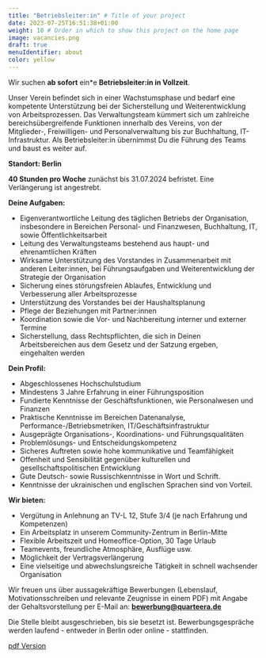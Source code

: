 ```yaml
---
title: "Betriebsleiter:in" # Title of your project
date: 2023-07-25T16:51:38+01:00
weight: 10 # Order in which to show this project on the home page
image: vacancies.png
draft: true
menuIdentifier: about
color: yellow
---
```


Wir suchen **ab sofort** ein\*e **Betriebsleiter:in in Vollzeit**. 

Unser Verein befindet sich in einer Wachstumsphase und bedarf eine kompetente Unterstützung bei der Sicherstellung und Weiterentwicklung von Arbeitsprozessen. Das Verwaltungsteam kümmert sich um zahlreiche bereichsübergreifende Funktionen innerhalb des Vereins, von der Mitglieder-, Freiwilligen- und Personalverwaltung bis zur Buchhaltung, IT-Infrastruktur. Als Betriebsleiter:in übernimmst Du die Führung des Teams und baust es weiter auf.

**Standort: Berlin**

**40 Stunden pro Woche** zunächst bis 31.07.2024 befristet. 
Eine Verlängerung ist angestrebt.


**Deine Aufgaben:**

- Eigenverantwortliche Leitung des täglichen Betriebs der Organisation, insbesondere in Bereichen Personal- und Finanzwesen, Buchhaltung, IT, sowie Öffentlichkeitsarbeit
- Leitung des Verwaltungsteams bestehend aus haupt- und ehrenamtlichen Kräften
- Wirksame Unterstützung des Vorstandes in Zusammenarbeit mit anderen Leiter:innen, bei Führungsaufgaben und Weiterentwicklung der Strategie der Organisation
- Sicherung eines störungsfreien Ablaufes, Entwicklung und Verbesserung aller Arbeitsprozesse
- Unterstützung des Vorstandes bei der Haushaltsplanung
- Pflege der Beziehungen mit Partner:innen
- Koordination sowie die Vor- und Nachbereitung interner und externer Termine
- Sicherstellung, dass Rechtspflichten, die sich in Deinen Arbeitsbereichen aus dem Gesetz und der Satzung ergeben, eingehalten werden

 
**Dein Profil:**

- Abgeschlossenes Hochschulstudium
- Mindestens 3 Jahre Erfahrung in einer Führungsposition
- Fundierte Kenntnisse der Geschäftsfunktionen, wie Personalwesen und Finanzen
- Praktische Kenntnisse im Bereichen Datenanalyse, Performance-/Betriebsmetriken, IT/Geschäftsinfrastruktur
- Ausgeprägte Organisations-, Koordinations- und Führungsqualitäten
- Problemlösungs- und Entscheidungskompetenz
- Sicheres Auftreten sowie hohe kommunikative und Teamfähigkeit
- Offenheit und Sensibilität gegenüber kulturellen und gesellschaftspolitischen Entwicklung
- Gute Deutsch- sowie Russischkenntnisse in Wort und Schrift.
- Kenntnisse der ukrainischen und englischen Sprachen sind von Vorteil.
         

**Wir bieten:**

- Vergütung in Anlehnung an TV-L 12, Stufe 3/4 (je nach Erfahrung und Kompetenzen)
- Ein Arbeitsplatz in unserem Community-Zentrum in Berlin-Mitte
- Flexible Arbeitszeit und Homeoffice-Option, 30 Tage Urlaub
- Teamevents, freundliche Atmosphäre, Ausflüge usw.
- Möglichkeit der Vertragsverlängerung
- Eine vielseitige und abwechslungsreiche Tätigkeit in schnell wachsender Organisation

Wir freuen uns über aussagekräftige Bewerbungen  (Lebenslauf, Motivationsschreiben und relevante Zeugnisse in einem PDF) mit Angabe der Gehaltsvorstellung per E-Mail an: **bewerbung@quarteera.de**

Die Stelle bleibt ausgeschrieben, bis sie besetzt ist. Bewerbungsgespräche werden laufend - entweder in Berlin oder online - stattfinden.

[pdf Version](https://quarteera.de/files/stelle/Betriebsleiter_in.pdf)